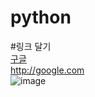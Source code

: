 # python

#링크 달기  
[구글](http://google.com)  
http://google.com  
![image](https://user-images.githubusercontent.com/54702559/64003993-68551100-cb48-11e9-8d05-5525750e17d4.png)
